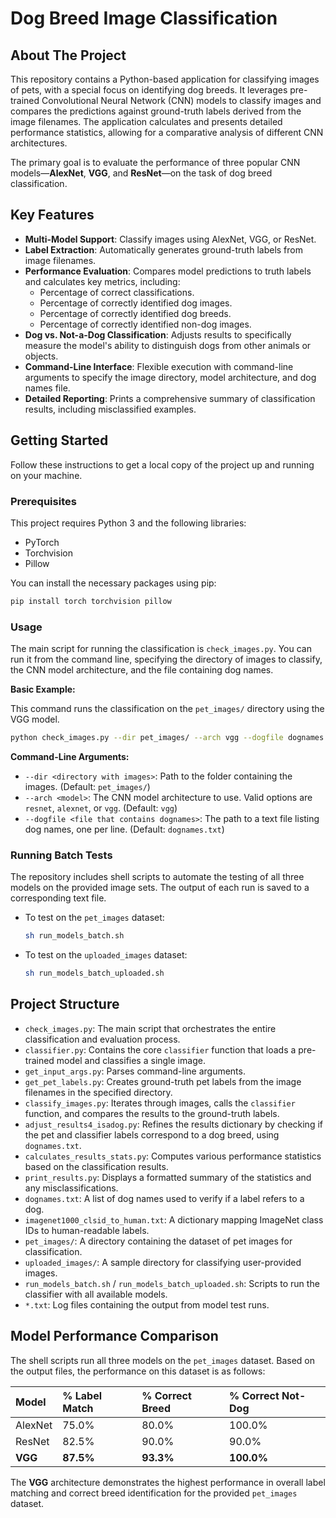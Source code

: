 # Dog Breed Image Classification

## About The Project

This repository contains a Python-based application for classifying images of pets, with a special focus on identifying dog breeds. It leverages pre-trained Convolutional Neural Network (CNN) models to classify images and compares the predictions against ground-truth labels derived from the image filenames. The application calculates and presents detailed performance statistics, allowing for a comparative analysis of different CNN architectures.

The primary goal is to evaluate the performance of three popular CNN models—**AlexNet**, **VGG**, and **ResNet**—on the task of dog breed classification.

## Key Features

- **Multi-Model Support**: Classify images using AlexNet, VGG, or ResNet.
- **Label Extraction**: Automatically generates ground-truth labels from image filenames.
- **Performance Evaluation**: Compares model predictions to truth labels and calculates key metrics, including:
    - Percentage of correct classifications.
    - Percentage of correctly identified dog images.
    - Percentage of correctly identified dog breeds.
    - Percentage of correctly identified non-dog images.
- **Dog vs. Not-a-Dog Classification**: Adjusts results to specifically measure the model's ability to distinguish dogs from other animals or objects.
- **Command-Line Interface**: Flexible execution with command-line arguments to specify the image directory, model architecture, and dog names file.
- **Detailed Reporting**: Prints a comprehensive summary of classification results, including misclassified examples.

## Getting Started

Follow these instructions to get a local copy of the project up and running on your machine.

### Prerequisites

This project requires Python 3 and the following libraries:

- PyTorch
- Torchvision
- Pillow

You can install the necessary packages using pip:

```sh
pip install torch torchvision pillow
```

### Usage

The main script for running the classification is `check_images.py`. You can run it from the command line, specifying the directory of images to classify, the CNN model architecture, and the file containing dog names.

**Basic Example:**

This command runs the classification on the `pet_images/` directory using the VGG model.

```sh
python check_images.py --dir pet_images/ --arch vgg --dogfile dognames.txt
```

**Command-Line Arguments:**

- `--dir <directory with images>`: Path to the folder containing the images. (Default: `pet_images/`)
- `--arch <model>`: The CNN model architecture to use. Valid options are `resnet`, `alexnet`, or `vgg`. (Default: `vgg`)
- `--dogfile <file that contains dognames>`: The path to a text file listing dog names, one per line. (Default: `dognames.txt`)

### Running Batch Tests

The repository includes shell scripts to automate the testing of all three models on the provided image sets. The output of each run is saved to a corresponding text file.

- To test on the `pet_images` dataset:
  ```sh
  sh run_models_batch.sh
  ```
- To test on the `uploaded_images` dataset:
  ```sh
  sh run_models_batch_uploaded.sh
  ```

## Project Structure

- `check_images.py`: The main script that orchestrates the entire classification and evaluation process.
- `classifier.py`: Contains the core `classifier` function that loads a pre-trained model and classifies a single image.
- `get_input_args.py`: Parses command-line arguments.
- `get_pet_labels.py`: Creates ground-truth pet labels from the image filenames in the specified directory.
- `classify_images.py`: Iterates through images, calls the `classifier` function, and compares the results to the ground-truth labels.
- `adjust_results4_isadog.py`: Refines the results dictionary by checking if the pet and classifier labels correspond to a dog breed, using `dognames.txt`.
- `calculates_results_stats.py`: Computes various performance statistics based on the classification results.
- `print_results.py`: Displays a formatted summary of the statistics and any misclassifications.
- `dognames.txt`: A list of dog names used to verify if a label refers to a dog.
- `imagenet1000_clsid_to_human.txt`: A dictionary mapping ImageNet class IDs to human-readable labels.
- `pet_images/`: A directory containing the dataset of pet images for classification.
- `uploaded_images/`: A sample directory for classifying user-provided images.
- `run_models_batch.sh` / `run_models_batch_uploaded.sh`: Scripts to run the classifier with all available models.
- `*.txt`: Log files containing the output from model test runs.

## Model Performance Comparison

The shell scripts run all three models on the `pet_images` dataset. Based on the output files, the performance on this dataset is as follows:

| Model   | % Label Match | % Correct Breed | % Correct Not-Dog |
| :------ | :------------ | :-------------- | :---------------- |
| AlexNet | 75.0%         | 80.0%           | 100.0%            |
| ResNet  | 82.5%         | 90.0%           | 90.0%             |
| **VGG** | **87.5%**     | **93.3%**       | **100.0%**        |

The **VGG** architecture demonstrates the highest performance in overall label matching and correct breed identification for the provided `pet_images` dataset.
